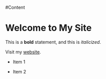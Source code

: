 #Content
# Welcome to My Site

This is a **bold** statement, and this is *italicized*.

Visit my [website](https://example.com).

- Item 1
- Item 2